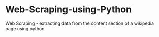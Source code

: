 # Web-Scraping-using-Python
Web Scraping - extracting data from the content section of a wikipedia page using python
